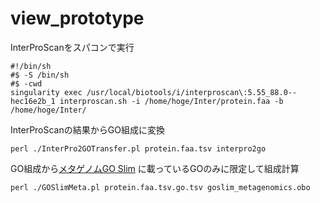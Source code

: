 # view_prototype

InterProScanをスパコンで実行
```
#!/bin/sh
#$ -S /bin/sh
#$ -cwd
singularity exec /usr/local/biotools/i/interproscan\:5.55_88.0--hec16e2b_1 interproscan.sh -i /home/hoge/Inter/protein.faa -b /home/hoge/Inter/
```
InterProScanの結果からGO組成に変換
```
perl ./InterPro2GOTransfer.pl protein.faa.tsv interpro2go
```

GO組成から[メタゲノムGO Slim](http://geneontology.org/docs/download-ontology/#subsets) に載っているGOのみに限定して組成計算
```
perl ./GOSlimMeta.pl protein.faa.tsv.go.tsv goslim_metagenomics.obo
```
